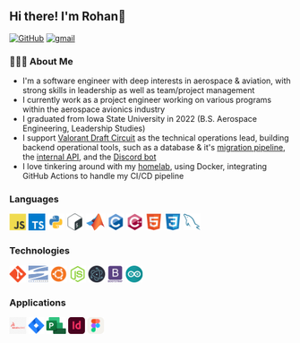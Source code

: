 ## Hi there! I'm Rohan👋

<a href="https://github.com/torohangupta" target="_blank"><img alt="GitHub" src="https://img.shields.io/badge/github-100000?style=flat&logo=GitHub&logoColor=white&labelColor=black&color=black"/></a>
<a href="mailto:torohangupta@gmail.com" target="_blank"><img alt="gmail" src="https://img.shields.io/badge/email-100000?style=flat&logo=gmail&logoColor=white&labelColor=F06161&color=F06161"/></a>
<a href='https://linkedin.com/in/torohangupta' target="_blank"><img alt='' src='https://img.shields.io/badge/linkedin-100000?style=flat&color=72A6FF'/></a>

### 👨🏻‍💻  About Me
- I'm a software engineer with deep interests in aerospace & aviation, with strong skills in leadership as well as team/project management
- I currently work as a project engineer working on various programs within the aerospace avionics industry
- I graduated from Iowa State University in 2022 (B.S. Aerospace Engineering, Leadership Studies)
- I support [Valorant Draft Circuit](https://vdc.gg) as the technical operations lead, building backend operational tools, such as a database & it's [migration pipeline](https://github.com/Valorant-Draft-Circuit/vdc-prisma), the [internal API](https://github.com/Valorant-Draft-Circuit/vdc-api), and the [Discord bot](https://github.com/Valorant-Draft-Circuit/vdc-bot)
- I love tinkering around with my [homelab](https://status.rohangupta.dev/status/homelab), using Docker, integrating GitHub Actions to handle my CI/CD pipeline


### Languages
<img src = "https://github.com/torohangupta/torohangupta/blob/main/images/js.svg" height="30"/> <img src = "https://github.com/torohangupta/torohangupta/blob/main/images/ts.svg" height="30"/> <img src = "https://github.com/torohangupta/torohangupta/blob/main/images/python.svg" height="30"/> <img src = "https://github.com/torohangupta/torohangupta/blob/main/images/bash.svg" height="30"/> <img src = "https://github.com/torohangupta/torohangupta/blob/main/images/matlab.svg" height="30"/> <img src = "https://github.com/torohangupta/torohangupta/blob/main/images/c.svg" height="30"/> <img src = "https://github.com/torohangupta/torohangupta/blob/main/images/cpp.svg" height="30"/> <img src = "https://github.com/torohangupta/torohangupta/blob/main/images/html.svg" height="30"/> <img src = "https://github.com/torohangupta/torohangupta/blob/main/images/css.svg" height="30"/> <img src = "https://github.com/torohangupta/torohangupta/blob/main/images/sql.svg" height="30"/>


### Technologies
<img src = "https://github.com/torohangupta/torohangupta/blob/main/images/git.svg" height="30"/> <img src = "https://github.com/torohangupta/torohangupta/blob/main/images/svn.png" height="30"/> <img src = "https://github.com/torohangupta/torohangupta/blob/main/images/ubuntu.png" height="30"/> <img src = "https://github.com/torohangupta/torohangupta/blob/main/images/nodejs.svg" height="30"/> <img src = "https://github.com/torohangupta/torohangupta/blob/main/images/electron.png" height="30"/> <img src = "https://github.com/torohangupta/torohangupta/blob/main/images/bootstrap.svg" height="30"/> <img src = "https://github.com/torohangupta/torohangupta/blob/main/images/arduino.svg" height="30"/>


### Applications
<img src = "https://github.com/torohangupta/torohangupta/blob/main/images/solidworks.png" height="30"/> <img src = "https://github.com/torohangupta/torohangupta/blob/main/images/jira.svg" height="30"/> <img src = "https://github.com/torohangupta/torohangupta/blob/main/images/project.png" height="30"/> <img src = "https://github.com/torohangupta/torohangupta/blob/main/images/indesign.png" height="30"/> <img src = "https://github.com/torohangupta/torohangupta/blob/main/images/figma.svg" height="30"/>
